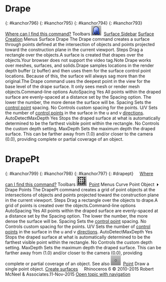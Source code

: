 ---
---


# Drape
{: #kanchor796}
{: #kanchor795}
{: #kanchor794}
{: #kanchor793}
 [![images/transparent.gif](images/transparent.gif)Where can I find this command?](javascript:void(0);) Toolbars
![images/drape.png](images/drape.png) [Surface Sidebar](surface-sidebar-toolbar.html)  [Surface Creation](surface-creation-toolbar.html) 
Menus
Surface
Drape
The Drape command creates a surface through points defined at the intersection of objects and points projected toward the construction plane in the current viewport.
Steps
Drag a rectangle over the objects.A surface is created that drapes over the objects.Your browser does not support the video tag.Note
Drape works over meshes, surfaces, and solids.Drape samples locations in the render depth buffer (z&#160;buffer) and then uses them for the surface control point locations. Because of this, the surface will always sag more than the original.The Drape command uses the deepest point in the view for the base level of the drape surface. It only sees mesh or render mesh objects.Command-line options
AutoSpacing
Yes
All points within the draped surface are evenly-spaced at a distance set by the Spacing option. The lower the number, the more dense the surface will be.
Spacing
Sets the [control point](controlpoint.html) spacing.
No
Controls custom spacing for the points.
U/V
Sets the number of [control points](controlpoint.html) in the surface in the u and v [directions](curvesurfacedirection.html).
AutoDetectMaxDepth
Yes
Stops the draped surface at what is automatically determined to be the farthest visible point within the rectangle.
No
Controls the custom depth setting.
MaxDepth
Sets the maximum depth the draped surface. This can be farther away from (1.0) and/or closer to the camera (0.0), providing complete or partial coverage of an object.

# DrapePt
{: #kanchor799}
{: #kanchor798}
{: #kanchor797}
{: #drapept}
 [![images/transparent.gif](images/transparent.gif)Where can I find this command?](javascript:void(0);) Toolbars
![images/drapept.png](images/drapept.png) [Point](point-toolbar.html) 
Menus
Curve
Point Object![images/menuarrow.gif](images/menuarrow.gif)
Drape Points
The DrapePt command creates a grid of point objects at the intersections of objects and points projected toward the construction plane in the current viewport.
Steps
Drag a rectangle over the objects to drape.A grid of points is created over the objects.Command-line options
AutoSpacing
Yes
All points within the draped surface are evenly-spaced at a distance set by the Spacing option. The lower the number, the more dense the surface will be.
Spacing
Sets the [control point](controlpoint.html) spacing.
No
Controls custom spacing for the points.
U/V
Sets the number of [control points](controlpoint.html) in the surface in the u and v [directions](curvesurfacedirection.html).
AutoDetectMaxDepth
Yes
Stops the draped surface at what is automatically determined to be the farthest visible point within the rectangle.
No
Controls the custom depth setting.
MaxDepth
Sets the maximum depth the draped surface. This can be farther away from (1.0) and/or closer to the camera (0.0), providing complete or partial coverage of an object.
See also
![images/point.png](images/point.png) [Point](point.html) 
Draw a single point object.
 [Create surfaces](sak-surface.html) 
&#160;
&#160;
Rhinoceros 6 © 2010-2015 Robert McNeel &amp; Associates.11-Nov-2015
 [Open topic with navigation](drape.html) 

